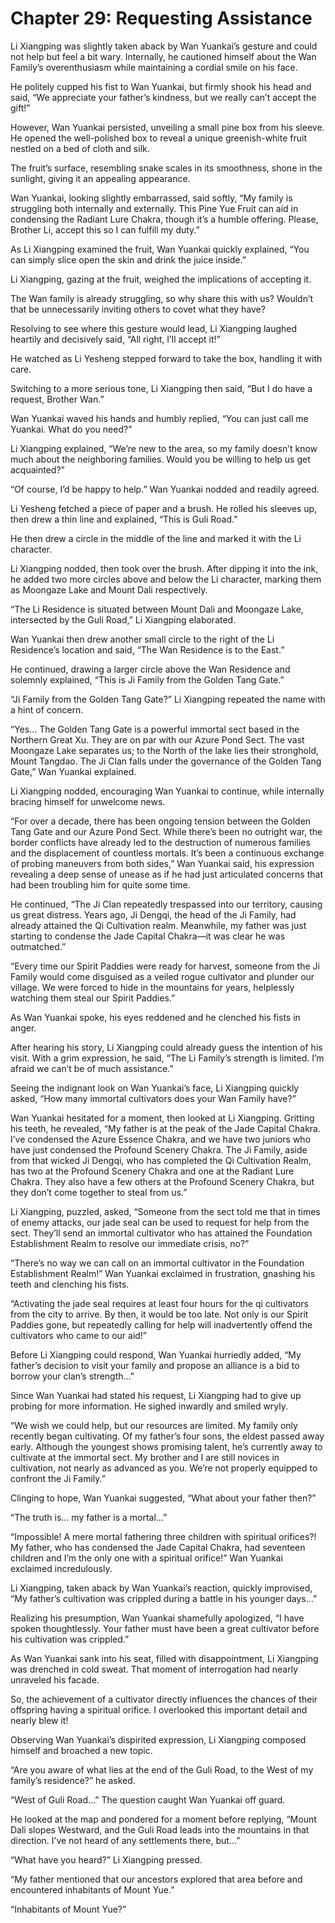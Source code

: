 # Chapter 29: Requesting Assistance

Li Xiangping was slightly taken aback by Wan Yuankai’s gesture and could not help but feel a bit wary. Internally, he cautioned himself about the Wan Family’s overenthusiasm while maintaining a cordial smile on his face.

He politely cupped his fist to Wan Yuankai, but firmly shook his head and said, “We appreciate your father’s kindness, but we really can’t accept the gift!”

However, Wan Yuankai persisted, unveiling a small pine box from his sleeve. He opened the well-polished box to reveal a unique greenish-white fruit nestled on a bed of cloth and silk.

The fruit’s surface, resembling snake scales in its smoothness, shone in the sunlight, giving it an appealing appearance.

Wan Yuankai, looking slightly embarrassed, said softly, “My family is struggling both internally and externally. This Pine Yue Fruit can aid in condensing the Radiant Lure Chakra, though it’s a humble offering. Please, Brother Li, accept this so I can fulfill my duty.”

As Li Xiangping examined the fruit, Wan Yuankai quickly explained, “You can simply slice open the skin and drink the juice inside.”

Li Xiangping, gazing at the fruit, weighed the implications of accepting it.

The Wan family is already struggling, so why share this with us? Wouldn’t that be unnecessarily inviting others to covet what they have?

Resolving to see where this gesture would lead, Li Xiangping laughed heartily and decisively said, “All right, I’ll accept it!”

He watched as Li Yesheng stepped forward to take the box, handling it with care.

Switching to a more serious tone, Li Xiangping then said, “But I do have a request, Brother Wan.”

Wan Yuankai waved his hands and humbly replied, “You can just call me Yuankai. What do you need?”

Li Xiangping explained, “We’re new to the area, so my family doesn’t know much about the neighboring families. Would you be willing to help us get acquainted?”

“Of course, I’d be happy to help.” Wan Yuankai nodded and readily agreed.

Li Yesheng fetched a piece of paper and a brush. He rolled his sleeves up, then drew a thin line and explained, “This is Guli Road.”

He then drew a circle in the middle of the line and marked it with the Li character.

Li Xiangping nodded, then took over the brush. After dipping it into the ink, he added two more circles above and below the Li character, marking them as Moongaze Lake and Mount Dali respectively.

“The Li Residence is situated between Mount Dali and Moongaze Lake, intersected by the Guli Road,” Li Xiangping elaborated.

Wan Yuankai then drew another small circle to the right of the Li Residence’s location and said, “The Wan Residence is to the East.”

He continued, drawing a larger circle above the Wan Residence and solemnly explained, “This is Ji Family from the Golden Tang Gate.”

“Ji Family from the Golden Tang Gate?” Li Xiangping repeated the name with a hint of concern.

“Yes... The Golden Tang Gate is a powerful immortal sect based in the Northern Great Xu. They are on par with our Azure Pond Sect. The vast Moongaze Lake separates us; to the North of the lake lies their stronghold, Mount Tangdao. The Ji Clan falls under the governance of the Golden Tang Gate,” Wan Yuankai explained.

Li Xiangping nodded, encouraging Wan Yuankai to continue, while internally bracing himself for unwelcome news.

“For over a decade, there has been ongoing tension between the Golden Tang Gate and our Azure Pond Sect. While there’s been no outright war, the border conflicts have already led to the destruction of numerous families and the displacement of countless mortals. It’s been a continuous exchange of probing maneuvers from both sides,” Wan Yuankai said, his expression revealing a deep sense of unease as if he had just articulated concerns that had been troubling him for quite some time.

He continued, “The Ji Clan repeatedly trespassed into our territory, causing us great distress. Years ago, Ji Dengqi, the head of the Ji Family, had already attained the Qi Cultivation realm. Meanwhile, my father was just starting to condense the Jade Capital Chakra—it was clear he was outmatched.”

“Every time our Spirit Paddies were ready for harvest, someone from the Ji Family would come disguised as a veiled rogue cultivator and plunder our village. We were forced to hide in the mountains for years, helplessly watching them steal our Spirit Paddies.”

As Wan Yuankai spoke, his eyes reddened and he clenched his fists in anger.

After hearing his story, Li Xiangping could already guess the intention of his visit. With a grim expression, he said, “The Li Family’s strength is limited. I’m afraid we can’t be of much assistance.”

Seeing the indignant look on Wan Yuankai’s face, Li Xiangping quickly asked, “How many immortal cultivators does your Wan Family have?”

Wan Yuankai hesitated for a moment, then looked at Li Xiangping. Gritting his teeth, he revealed, “My father is at the peak of the Jade Capital Chakra. I’ve condensed the Azure Essence Chakra, and we have two juniors who have just condensed the Profound Scenery Chakra. The Ji Family, aside from that wicked Ji Dengqi, who has completed the Qi Cultivation Realm, has two at the Profound Scenery Chakra and one at the Radiant Lure Chakra. They also have a few others at the Profound Scenery Chakra, but they don’t come together to steal from us.”

Li Xiangping, puzzled, asked, “Someone from the sect told me that in times of enemy attacks, our jade seal can be used to request for help from the sect. They’ll send an immortal cultivator who has attained the Foundation Establishment Realm to resolve our immediate crisis, no?”

“There’s no way we can call on an immortal cultivator in the Foundation Establishment Realm!” Wan Yuankai exclaimed in frustration, gnashing his teeth and clenching his fists.

“Activating the jade seal requires at least four hours for the qi cultivators from the city to arrive. By then, it would be too late. Not only is our Spirit Paddies gone, but repeatedly calling for help will inadvertently offend the cultivators who came to our aid!”

Before Li Xiangping could respond, Wan Yuankai hurriedly added, “My father’s decision to visit your family and propose an alliance is a bid to borrow your clan’s strength...”

Since Wan Yuankai had stated his request, Li Xiangping had to give up probing for more information. He sighed inwardly and smiled wryly.

“We wish we could help, but our resources are limited. My family only recently began cultivating. Of my father’s four sons, the eldest passed away early. Although the youngest shows promising talent, he’s currently away to cultivate at the immortal sect. My brother and I are still novices in cultivation, not nearly as advanced as you. We’re not properly equipped to confront the Ji Family.”

Clinging to hope, Wan Yuankai suggested, “What about your father then?”

“The truth is... my father is a mortal...”

“Impossible! A mere mortal fathering three children with spiritual orifices?! My father, who has condensed the Jade Capital Chakra, had seventeen children and I’m the only one with a spiritual orifice!” Wan Yuankai exclaimed incredulously.

Li Xiangping, taken aback by Wan Yuankai’s reaction, quickly improvised, “My father’s cultivation was crippled during a battle in his younger days...”

Realizing his presumption, Wan Yuankai shamefully apologized, “I have spoken thoughtlessly. Your father must have been a great cultivator before his cultivation was crippled.”

As Wan Yuankai sank into his seat, filled with disappointment, Li Xiangping was drenched in cold sweat. That moment of interrogation had nearly unraveled his facade.

So, the achievement of a cultivator directly influences the chances of their offspring having a spiritual orifice. I overlooked this important detail and nearly blew it!

Observing Wan Yuankai’s dispirited expression, Li Xiangping composed himself and broached a new topic.

“Are you aware of what lies at the end of the Guli Road, to the West of my family’s residence?” he asked.

“West of Guli Road...” The question caught Wan Yuankai off guard.

He looked at the map and pondered for a moment before replying, “Mount Dali slopes Westward, and the Guli Road leads into the mountains in that direction. I’ve not heard of any settlements there, but...”

“What have you heard?” Li Xiangping pressed.

“My father mentioned that our ancestors explored that area before and encountered inhabitants of Mount Yue.”

“Inhabitants of Mount Yue?”
